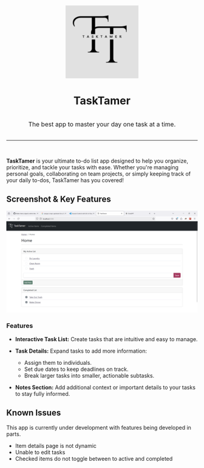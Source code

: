 <div align="center">

![Logo](/public/android-chrome-192x192.png)

# TaskTamer <br><br><sup style="font-weight:400; font-size:16px">The best app to master your day one task at a time.</sup>

</div>
<hr />
<br />
<p> <b>TaskTamer</b> is your ultimate to-do list app designed to help you organize, prioritize, and tackle your tasks with ease. Whether you're managing personal goals, collaborating on team projects, or simply keeping track of your daily to-dos, TaskTamer has you covered!</p>

## Screenshot & Key Features

<div align="center">

![TaskTamer UI screenshot](./public/screenshot-home.png)

</div>

### Features

- <b>Interactive Task List:</b> Create tasks that are intuitive and easy to manage.
- <b>Task Details:</b> Expand tasks to add more information:

  - Assign them to individuals.
  - Set due dates to keep deadlines on track.
  - Break larger tasks into smaller, actionable subtasks.

- <b>Notes Section:</b> Add additional context or important details to your tasks to stay fully informed.

## Known Issues

This app is currently under development with features being developed in parts.

- Item details page is not dynamic
- Unable to edit tasks
- Checked items do not toggle between to active and completed
